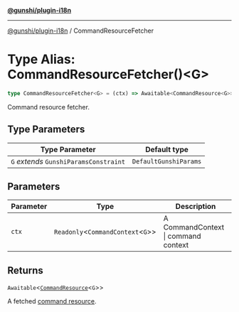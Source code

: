 [**@gunshi/plugin-i18n**](../index.md)

---

[@gunshi/plugin-i18n](../index.md) / CommandResourceFetcher

# Type Alias: CommandResourceFetcher()\<G\>

```ts
type CommandResourceFetcher<G> = (ctx) => Awaitable<CommandResource<G>>
```

Command resource fetcher.

## Type Parameters

| Type Parameter                         | Default type          |
| -------------------------------------- | --------------------- |
| `G` _extends_ `GunshiParamsConstraint` | `DefaultGunshiParams` |

## Parameters

| Parameter | Type                                  | Description                         |
| --------- | ------------------------------------- | ----------------------------------- |
| `ctx`     | `Readonly`\<`CommandContext`\<`G`\>\> | A CommandContext \| command context |

## Returns

`Awaitable`\<[`CommandResource`](CommandResource.md)\<`G`\>\>

A fetched [command resource](CommandResource.md).
